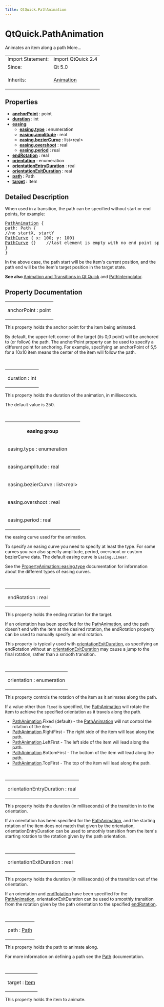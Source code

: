 ```yaml
---
Title: QtQuick.PathAnimation
---
```


# QtQuick.PathAnimation

<span class="subtitle"></span>
<!-- $$$PathAnimation-brief -->
<p>Animates an item along a path More...</p>
<!-- @@@PathAnimation -->
<table class="alignedsummary">
<tr><td class="memItemLeft rightAlign topAlign"> Import Statement:</td><td class="memItemRight bottomAlign"> import QtQuick 2.4</td></tr><tr><td class="memItemLeft rightAlign topAlign"> Since:</td><td class="memItemRight bottomAlign">  Qt 5.0</td></tr><tr><td class="memItemLeft rightAlign topAlign"> Inherits:</td><td class="memItemRight bottomAlign"> <p><a href="QtQuick.Animation.md">Animation</a></p>
</td></tr></table><ul>
</ul>
<h2 id="properties">Properties</h2>
<ul>
<li class="fn"><b><b><a href="#anchorPoint-prop">anchorPoint</a></b></b> : point</li>
<li class="fn"><b><b><a href="#duration-prop">duration</a></b></b> : int</li>
<li class="fn"><b><b><a href="#easing-prop">easing</a></b></b><ul>
<li class="fn"><b><b><a href="#easing.type-prop">easing.type</a></b></b> : enumeration</li>
<li class="fn"><b><b><a href="#easing.amplitude-prop">easing.amplitude</a></b></b> : real</li>
<li class="fn"><b><b><a href="#easing.bezierCurve-prop">easing.bezierCurve</a></b></b> : list&lt;real&gt;</li>
<li class="fn"><b><b><a href="#easing.overshoot-prop">easing.overshoot</a></b></b> : real</li>
<li class="fn"><b><b><a href="#easing.period-prop">easing.period</a></b></b> : real</li>
</ul>
</li>
<li class="fn"><b><b><a href="#endRotation-prop">endRotation</a></b></b> : real</li>
<li class="fn"><b><b><a href="#orientation-prop">orientation</a></b></b> : enumeration</li>
<li class="fn"><b><b><a href="#orientationEntryDuration-prop">orientationEntryDuration</a></b></b> : real</li>
<li class="fn"><b><b><a href="#orientationExitDuration-prop">orientationExitDuration</a></b></b> : real</li>
<li class="fn"><b><b><a href="#path-prop">path</a></b></b> : Path</li>
<li class="fn"><b><b><a href="#target-prop">target</a></b></b> : Item</li>
</ul>
<!-- $$$PathAnimation-description -->
<h2 id="details">Detailed Description</h2>
</p>
<p>When used in a transition, the path can be specified without start or end points, for example:</p>
<pre class="qml"><span class="type"><a href="index.html">PathAnimation</a></span> {
<span class="name">path</span>: <span class="name">Path</span> {
<span class="comment">//no startX, startY</span>
<span class="type"><a href="QtQuick.PathCurve.md">PathCurve</a></span> { <span class="name">x</span>: <span class="number">100</span>; <span class="name">y</span>: <span class="number">100</span>}
<span class="type"><a href="QtQuick.PathCurve.md">PathCurve</a></span> {}    <span class="comment">//last element is empty with no end point specified</span>
}
}</pre>
<p>In the above case, the path start will be the item's current position, and the path end will be the item's target position in the target state.</p>
<p><b>See also </b><a href="QtQuick.qtquick-statesanimations-animations.md">Animation and Transitions in Qt Quick</a> and <a href="QtQuick.Animation.md#pathinterpolator">PathInterpolator</a>.</p>
<!-- @@@PathAnimation -->
<h2>Property Documentation</h2>
<!-- $$$anchorPoint -->
<table class="qmlname"><tr valign="top" id="anchorPoint-prop"><td class="tblQmlPropNode"><p><span class="name">anchorPoint</span> : <span class="type">point</span></p></td></tr></table><p>This property holds the anchor point for the item being animated.</p>
<p>By default, the upper-left corner of the target (its 0,0 point) will be anchored to (or follow) the path. The anchorPoint property can be used to specify a different point for anchoring. For example, specifying an anchorPoint of 5,5 for a 10x10 item means the center of the item will follow the path.</p>
<!-- @@@anchorPoint -->
<br/>
<!-- $$$duration -->
<table class="qmlname"><tr valign="top" id="duration-prop"><td class="tblQmlPropNode"><p><span class="name">duration</span> : <span class="type">int</span></p></td></tr></table><p>This property holds the duration of the animation, in milliseconds.</p>
<p>The default value is 250.</p>
<!-- @@@duration -->
<br/>
<!-- $$$easing -->
<table class="qmlname"><tr valign="top" id="easing-prop"><th class="centerAlign"><p><b>easing group</b></p></th></tr><tr valign="top" id="easing.type-prop"><td class="tblQmlPropNode"><p><span class="name">easing.type</span> : <span class="type">enumeration</span></p></td></tr><tr valign="top" id="easing.amplitude-prop"><td class="tblQmlPropNode"><p><span class="name">easing.amplitude</span> : <span class="type">real</span></p></td></tr><tr valign="top" id="easing.bezierCurve-prop"><td class="tblQmlPropNode"><p><span class="name">easing.bezierCurve</span> : <span class="type">list</span>&lt;<span class="type">real</span>&gt;</p></td></tr><tr valign="top" id="easing.overshoot-prop"><td class="tblQmlPropNode"><p><span class="name">easing.overshoot</span> : <span class="type">real</span></p></td></tr><tr valign="top" id="easing.period-prop"><td class="tblQmlPropNode"><p><span class="name">easing.period</span> : <span class="type">real</span></p></td></tr></table><p>the easing curve used for the animation.</p>
<p>To specify an easing curve you need to specify at least the type. For some curves you can also specify amplitude, period, overshoot or custom bezierCurve data. The default easing curve is <code>Easing.Linear</code>.</p>
<p>See the <a href="QtQuick.PropertyAnimation.md#easing.type-prop">PropertyAnimation::easing.type</a> documentation for information about the different types of easing curves.</p>
<!-- @@@easing -->
<br/>
<!-- $$$endRotation -->
<table class="qmlname"><tr valign="top" id="endRotation-prop"><td class="tblQmlPropNode"><p><span class="name">endRotation</span> : <span class="type">real</span></p></td></tr></table><p>This property holds the ending rotation for the target.</p>
<p>If an orientation has been specified for the <a href="QtQuick.Animation.md#pathanimation">PathAnimation</a>, and the path doesn't end with the item at the desired rotation, the endRotation property can be used to manually specify an end rotation.</p>
<p>This property is typically used with <a href="#orientationExitDuration-prop">orientationExitDuration</a>, as specifying an endRotation without an <a href="#orientationExitDuration-prop">orientationExitDuration</a> may cause a jump to the final rotation, rather than a smooth transition.</p>
<!-- @@@endRotation -->
<br/>
<!-- $$$orientation -->
<table class="qmlname"><tr valign="top" id="orientation-prop"><td class="tblQmlPropNode"><p><span class="name">orientation</span> : <span class="type">enumeration</span></p></td></tr></table><p>This property controls the rotation of the item as it animates along the path.</p>
<p>If a value other than <code>Fixed</code> is specified, the <a href="QtQuick.Animation.md#pathanimation">PathAnimation</a> will rotate the item to achieve the specified orientation as it travels along the path.</p>
<ul>
<li><a href="QtQuick.Animation.md#pathanimation">PathAnimation</a>.Fixed (default) - the <a href="QtQuick.Animation.md#pathanimation">PathAnimation</a> will not control the rotation of the item.</li>
<li><a href="QtQuick.Animation.md#pathanimation">PathAnimation</a>.RightFirst - The right side of the item will lead along the path.</li>
<li><a href="QtQuick.Animation.md#pathanimation">PathAnimation</a>.LeftFirst - The left side of the item will lead along the path.</li>
<li><a href="QtQuick.Animation.md#pathanimation">PathAnimation</a>.BottomFirst - The bottom of the item will lead along the path.</li>
<li><a href="QtQuick.Animation.md#pathanimation">PathAnimation</a>.TopFirst - The top of the item will lead along the path.</li>
</ul>
<!-- @@@orientation -->
<br/>
<!-- $$$orientationEntryDuration -->
<table class="qmlname"><tr valign="top" id="orientationEntryDuration-prop"><td class="tblQmlPropNode"><p><span class="name">orientationEntryDuration</span> : <span class="type">real</span></p></td></tr></table><p>This property holds the duration (in milliseconds) of the transition in to the orientation.</p>
<p>If an orientation has been specified for the <a href="QtQuick.Animation.md#pathanimation">PathAnimation</a>, and the starting rotation of the item does not match that given by the orientation, orientationEntryDuration can be used to smoothly transition from the item's starting rotation to the rotation given by the path orientation.</p>
<!-- @@@orientationEntryDuration -->
<br/>
<!-- $$$orientationExitDuration -->
<table class="qmlname"><tr valign="top" id="orientationExitDuration-prop"><td class="tblQmlPropNode"><p><span class="name">orientationExitDuration</span> : <span class="type">real</span></p></td></tr></table><p>This property holds the duration (in milliseconds) of the transition out of the orientation.</p>
<p>If an orientation and <a href="#endRotation-prop">endRotation</a> have been specified for the <a href="QtQuick.Animation.md#pathanimation">PathAnimation</a>, orientationExitDuration can be used to smoothly transition from the rotation given by the path orientation to the specified <a href="#endRotation-prop">endRotation</a>.</p>
<!-- @@@orientationExitDuration -->
<br/>
<!-- $$$path -->
<table class="qmlname"><tr valign="top" id="path-prop"><td class="tblQmlPropNode"><p><span class="name">path</span> : <span class="type"><a href="QtQuick.Path.md">Path</a></span></p></td></tr></table><p>This property holds the path to animate along.</p>
<p>For more information on defining a path see the <a href="QtQuick.Path.md">Path</a> documentation.</p>
<!-- @@@path -->
<br/>
<!-- $$$target -->
<table class="qmlname"><tr valign="top" id="target-prop"><td class="tblQmlPropNode"><p><span class="name">target</span> : <span class="type"><a href="QtQuick.Item.md">Item</a></span></p></td></tr></table><p>This property holds the item to animate.</p>
<!-- @@@target -->
<br/>
